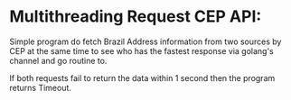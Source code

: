 # Multithreading Request CEP API:

Simple program do fetch Brazil Address information from two sources by CEP at the same time to see who has the fastest response via golang's channel and go routine to. 

If both requests fail to return the data within 1 second then the program returns Timeout.